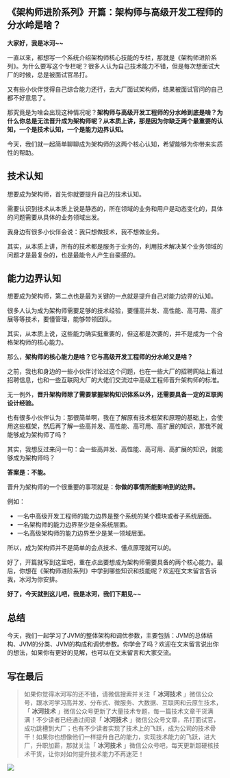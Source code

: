 ## 《架构师进阶系列》开篇：架构师与高级开发工程师的分水岭是啥？

**大家好，我是冰河~~**

一直以来，都想写一个系统介绍架构师核心技能的专栏，那就是《架构师进阶系列》。为什么要写这个专栏呢？很多人认为自己技术能力不错，但是每次想面试大厂的时候，总是被面试官吊打。

又有些小伙伴觉得自己综合能力还行，去大厂面试架构师，结果被面试官问的自己都不好意思了。

那究竟是为啥会出现这种情况呢？**架构师与高级开发工程师的分水岭到底是啥？为什么你总是无法晋升成为架构师呢？从本质上讲，那是因为你缺乏两个最重要的认知，一个是技术认知，一个是能力边界认知。**

今天，我们就一起简单聊聊成为架构师的这两个核心认知，希望能够为你带来实质性的帮助。

## 技术认知

想要成为架构师，首先你就要提升自己的技术认知。

需要认识到技术从本质上说是静态的，所在领域的业务和用户是动态变化的，具体的问题需要从具体的业务领域出发。

我身边有很多小伙伴会说：我只想做技术，我不想做业务。

其实，从本质上讲，所有的技术都是服务于业务的，利用技术解决某个业务领域的问题才是最复杂的，也是最能令人产生自豪感的。

## 能力边界认知

想要成为架构师，第二点也是最为关键的一点就是提升自己对能力边界的认知。

很多人认为成为架构师需要足够的技术经验，要懂高并发、高性能、高可用、高扩展等等技术，要懂管理，能够带领团队。

其实，从本质上说，这些能力确实挺重要的，但这都是次要的，并不是成为一个合格架构师的核心能力。

那么，**架构师的核心能力是啥？它与高级开发工程师的分水岭又是啥？**

之前，我也和身边的一些小伙伴讨论过这个问题，也在一些大厂的招聘网站上看过招聘信息，也和一些互联网大厂的大佬们交流过中高级工程师晋升架构师的标准。

无一例外，**晋升架构师除了需要掌握架构知识体系以外，还需要具备一定的互联网设计经验。**

也有很多小伙伴认为：那很简单啊，我在了解原有技术框架和原理的基础上，会使用这些框架，然后再了解一些高并发、高性能、高可用、高扩展的知识，那我不就能够成为架构师了吗？

其实，我想反过来问一句：会一些高并发、高性能、高可用、高扩展的知识，就能够成为架构师吗？

**答案是：不能。**

晋升为架构师的一个很重要的事项就是：**你做的事情所能影响到的边界。**

例如：

* 一名中高级开发工程师的能力边界是整个系统的某个模块或者子系统层面。
* 一名架构师的能力边界至少是全系统层面。
* 一名高级架构师的能力边界至少是某一领域层面。

所以，成为架构师并不是简单的会点技术、懂点原理就可以的。

好了，开篇就写到这里吧，重在点出要想成为架构师需要具备的两个核心能力。最后，你想在《架构师进阶系列》中学到哪些知识和技能呢？欢迎在文末留言告诉我，冰河为你安排。

**好了，今天就到这儿吧，我是冰河，我们下期见~~**

## 总结

今天，我们一起学习了JVM的整体架构和调优参数，主要包括：JVM的总体结构、JVM的分类、JVM的构成和调优参数。你学会了吗？欢迎在文末留言说出你的想法，如果你有更好的见解，也可以在文末留言和大家交流。

## 写在最后

> 如果你觉得冰河写的还不错，请微信搜索并关注「 **冰河技术** 」微信公众号，跟冰河学习高并发、分布式、微服务、大数据、互联网和云原生技术，「 **冰河技术** 」微信公众号更新了大量技术专题，每一篇技术文章干货满满！不少读者已经通过阅读「 **冰河技术** 」微信公众号文章，吊打面试官，成功跳槽到大厂；也有不少读者实现了技术上的飞跃，成为公司的技术骨干！如果你也想像他们一样提升自己的能力，实现技术能力的飞跃，进大厂，升职加薪，那就关注「 **冰河技术** 」微信公众号吧，每天更新超硬核技术干货，让你对如何提升技术能力不再迷茫！


![](https://img-blog.csdnimg.cn/20200906013715889.png)